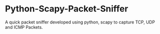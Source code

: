 # Python-Scapy-Packet-Sniffer
A quick packet sniffer developed using python, scapy to capture TCP, UDP and ICMP Packets.
